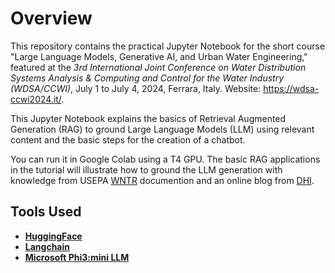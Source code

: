 # Overview
This repository contains the practical Jupyter Notebook for the short course "Large Language Models, Generative AI, and Urban Water Engineering," featured at the *3rd International Joint Conference on Water Distribution Systems Analysis & Computing and Control for the Water Industry (WDSA/CCWI)*, July 1 to July 4, 2024, Ferrara, Italy. Website: https://wdsa-ccwi2024.it/.

This Jupyter Notebook explains the basics of Retrieval Augmented Generation (RAG) to ground Large Language Models (LLM) using relevant content and the basic steps for the creation of a chatbot.

You can run it in Google Colab using a T4 GPU. The basic RAG applications in the tutorial will illustrate how to ground the LLM generation with knowledge from USEPA [WNTR](https://github.com/USEPA/WNTR) documention and an online blog from [DHI](https://blog.dhigroup.com/best-practices-to-address-aging-urban-water-infrastructure/). 

## Tools Used
- [**HuggingFace**](https://huggingface.co)
- [**Langchain**](https://www.langchain.com)
- [**Microsoft Phi3:mini LLM**](https://huggingface.co/microsoft/Phi-3-vision-128k-instruct)

